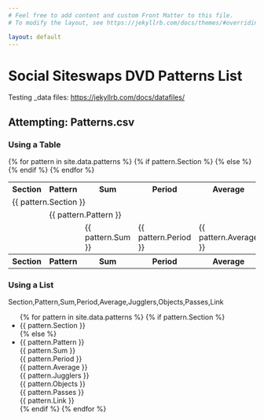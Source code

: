 ```yaml
---
# Feel free to add content and custom Front Matter to this file.
# To modify the layout, see https://jekyllrb.com/docs/themes/#overriding-theme-defaults

layout: default
---
```


# Social Siteswaps DVD Patterns List

Testing _data files: https://jekyllrb.com/docs/datafiles/


## Attempting: Patterns.csv

### Using a Table

<table>
  <tr>
    <tr>
    <th>Section</th>
    <th>Pattern</th>
    <th>Sum</th>
    <th>Period</th>
    <th>Average</th>
    <th>Jugglers</th>
    <th>Objects</th>
    <th>Passes</th>
    <th>Link</th>
  </tr>
  </tr>
  {% for pattern in site.data.patterns %}
    {% if pattern.Section %}
  <tr>
    <td colspan="9" class="dvd-section">{{ pattern.Section }}</td>
  </tr>
    {% else %}
    <tr>
    <td></td>
    <td colspan="8" class="prechac-pattern">{{ pattern.Pattern }}</td>
    </tr>
  <tr>
    <td colspan="2" ></td>
    <td class="pattern-details pattern-sum">{{ pattern.Sum }}</td>
    <td class="pattern-details pattern-period">{{ pattern.Period }}</td>
    <td class="pattern-details pattern-average">{{ pattern.Average }}</td>
    <td class="pattern-details pattern-jugglers">{{ pattern.Jugglers }}</td>
    <td class="pattern-details pattern-objects">{{ pattern.Objects }}</td>
    <td class="pattern-details pattern-passes">{{ pattern.Passes }}</td>
    <td class="pattern-details pattern-link">{{ pattern.Link }}</td>
  </tr>
      {% endif %}
{% endfor %}
<tr>
    <th>Section</th>
    <th>Pattern</th>
    <th>Sum</th>
    <th>Period</th>
    <th>Average</th>
    <th>Jugglers</th>
    <th>Objects</th>
    <th>Passes</th>
    <th>Link</th>
  </tr>
</table>


### Using a List

Section,Pattern,Sum,Period,Average,Jugglers,Objects,Passes,Link

<ul>
{% for pattern in site.data.patterns %}
    {% if pattern.Section %}
        <li>
            {{ pattern.Section }}
        </li>
    {% else %}
        <li>
            {{ pattern.Pattern }} <br />
            {{ pattern.Sum }} <br />
            {{ pattern.Period }} <br />
            {{ pattern.Average }} <br />
            {{ pattern.Jugglers }} <br />
            {{ pattern.Objects }} <br />
            {{ pattern.Passes }} <br />
            {{ pattern.Link }}
        </li>
    {% endif %}
{% endfor %}
</ul>
